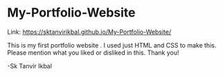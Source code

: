 # My-Portfolio-Website

Link: https://sktanvirikbal.github.io/My-Portfolio-Website/

This is my first portfolio website . I used just HTML and CSS to make this. Please mention what you liked or disliked in this.
Thank you!

-Sk Tanvir Ikbal
